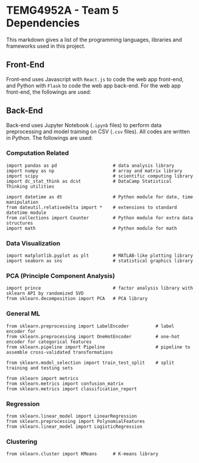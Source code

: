 # TEMG4952A - Team 5 Dependencies
This markdown gives a list of the programming languages, libraries and frameworks used in this project.

## Front-End
Front-end uses Javascript with `React.js` to code the web app front-end, and Python with `Flask` to code the web app back-end.
For the web app front-end, the followings are used:

## Back-End
Back-end uses Jupyter Notebook (`.ipynb` files) to perform data preprocessing and model training on CSV (`.csv` files). All codes are written in Python. The followings are used:

### Computation Related
```
import pandas as pd                     # data analysis library
import numpy as np                      # array and matrix library
import scipy                            # scientific computing library
import dc_stat_think as dcst            # DataCamp Statistical Thinking utilities

import datetime as dt                   # Python module for date, time manipulation
from dateutil.relativedelta import *    # extensions to standard datetime module
from collections import Counter         # Python module for extra data structures
import math                             # Python module for math
```

### Data Visualization
```
import matplotlib.pyplot as plt         # MATLAB-like plotting library
import seaborn as sns                   # statistical graphics library
```

### PCA (Principle Component Analysis)
```
import prince                           # factor analysis library with sklearn API by randomized SVD
from sklearn.decomposition import PCA   # PCA library
```

### General ML
```
from sklearn.preprocessing import LabelEncoder          # label encoder for
from sklearn.preprocessing import OneHotEncoder         # one-hot encoder for categorical features
from sklearn.pipeline import Pipeline                   # pipeline to assemble cross-validated transformations

from sklearn.model_selection import train_test_split    # split training and testing sets

from sklearn import metrics
from sklearn.metrics import confusion_matrix
from sklearn.metrics import classification_report
```

### Regression
```
from sklearn.linear_model import LinearRegression
from sklearn.preprocessing import PolynomialFeatures
from sklearn.linear_model import LogisticRegression
```

### Clustering
```
from sklearn.cluster import KMeans      # K-means library
```